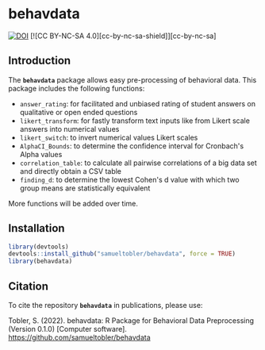 # behavdata

[![DOI](https://zenodo.org/badge/495925772.svg)](https://zenodo.org/badge/latestdoi/495925772)
[![CC BY-NC-SA 4.0][cc-by-nc-sa-shield]][cc-by-nc-sa]

## Introduction

The **`behavdata`** package allows easy pre-processing of behavioral data. This package includes the following functions:

-   `answer_rating`: for facilitated and unbiased rating of student answers on qualitative or open ended questions
-   `likert_transform`: for fastly transform text inputs like from Likert scale answers into numerical values
-   `likert_switch`: to invert numerical values Likert scales
-   `AlphaCI_Bounds`: to determine the confidence interval for Cronbach's Alpha values
-   `correlation_table`: to calculate all pairwise correlations of a big data set and directly obtain a CSV table
-   `finding_d`: to determine the lowest Cohen's d value with which two group means are statistically equivalent

More functions will be added over time.

## Installation

``` r
library(devtools)
devtools::install_github("samueltobler/behavdata", force = TRUE)
library(behavdata)
```

## Citation

To cite the repository **`behavdata`** in publications, please use:

Tobler, S. (2022). behavdata: R Package for Behavioral Data Preprocessing (Version 0.1.0) [Computer software]. https://github.com/samueltobler/behavdata
